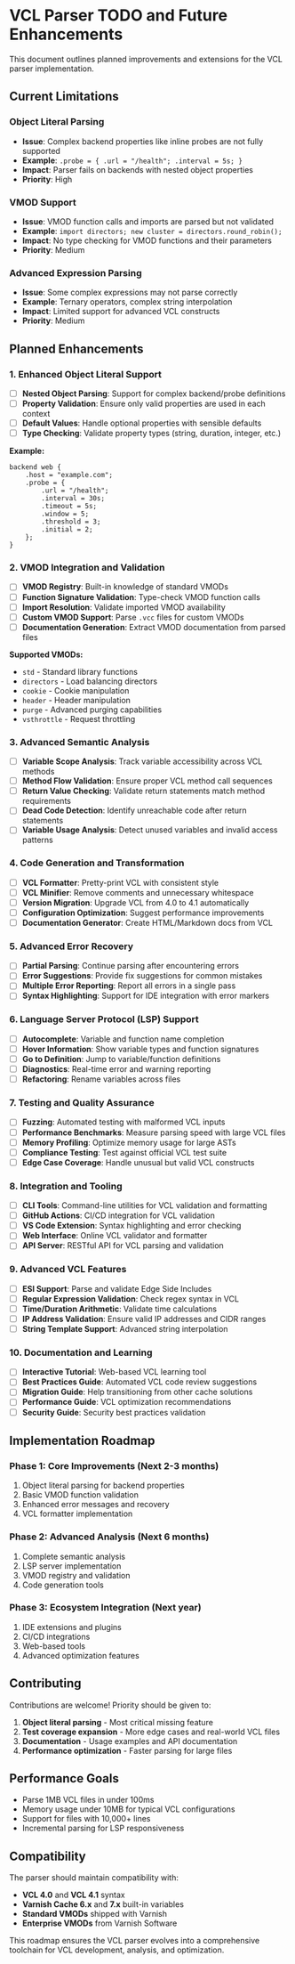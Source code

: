 # VCL Parser TODO and Future Enhancements

This document outlines planned improvements and extensions for the VCL parser implementation.

## Current Limitations

### Object Literal Parsing
- **Issue**: Complex backend properties like inline probes are not fully supported
- **Example**: `.probe = { .url = "/health"; .interval = 5s; }`
- **Impact**: Parser fails on backends with nested object properties
- **Priority**: High

### VMOD Support
- **Issue**: VMOD function calls and imports are parsed but not validated
- **Example**: `import directors; new cluster = directors.round_robin();`
- **Impact**: No type checking for VMOD functions and their parameters
- **Priority**: Medium

### Advanced Expression Parsing
- **Issue**: Some complex expressions may not parse correctly
- **Example**: Ternary operators, complex string interpolation
- **Impact**: Limited support for advanced VCL constructs
- **Priority**: Medium

## Planned Enhancements

### 1. Enhanced Object Literal Support
- [ ] **Nested Object Parsing**: Support for complex backend/probe definitions
- [ ] **Property Validation**: Ensure only valid properties are used in each context
- [ ] **Default Values**: Handle optional properties with sensible defaults
- [ ] **Type Checking**: Validate property types (string, duration, integer, etc.)

**Example:**
```vcl
backend web {
    .host = "example.com";
    .probe = {
        .url = "/health";
        .interval = 30s;
        .timeout = 5s;
        .window = 5;
        .threshold = 3;
        .initial = 2;
    };
}
```

### 2. VMOD Integration and Validation
- [ ] **VMOD Registry**: Built-in knowledge of standard VMODs
- [ ] **Function Signature Validation**: Type-check VMOD function calls
- [ ] **Import Resolution**: Validate imported VMOD availability
- [ ] **Custom VMOD Support**: Parse `.vcc` files for custom VMODs
- [ ] **Documentation Generation**: Extract VMOD documentation from parsed files

**Supported VMODs:**
- `std` - Standard library functions
- `directors` - Load balancing directors
- `cookie` - Cookie manipulation
- `header` - Header manipulation
- `purge` - Advanced purging capabilities
- `vsthrottle` - Request throttling

### 3. Advanced Semantic Analysis
- [ ] **Variable Scope Analysis**: Track variable accessibility across VCL methods
- [ ] **Method Flow Validation**: Ensure proper VCL method call sequences
- [ ] **Return Value Checking**: Validate return statements match method requirements
- [ ] **Dead Code Detection**: Identify unreachable code after return statements
- [ ] **Variable Usage Analysis**: Detect unused variables and invalid access patterns

### 4. Code Generation and Transformation
- [ ] **VCL Formatter**: Pretty-print VCL with consistent style
- [ ] **VCL Minifier**: Remove comments and unnecessary whitespace
- [ ] **Version Migration**: Upgrade VCL from 4.0 to 4.1 automatically
- [ ] **Configuration Optimization**: Suggest performance improvements
- [ ] **Documentation Generator**: Create HTML/Markdown docs from VCL

### 5. Advanced Error Recovery
- [ ] **Partial Parsing**: Continue parsing after encountering errors
- [ ] **Error Suggestions**: Provide fix suggestions for common mistakes
- [ ] **Multiple Error Reporting**: Report all errors in a single pass
- [ ] **Syntax Highlighting**: Support for IDE integration with error markers

### 6. Language Server Protocol (LSP) Support
- [ ] **Autocomplete**: Variable and function name completion
- [ ] **Hover Information**: Show variable types and function signatures
- [ ] **Go to Definition**: Jump to variable/function definitions
- [ ] **Diagnostics**: Real-time error and warning reporting
- [ ] **Refactoring**: Rename variables across files

### 7. Testing and Quality Assurance
- [ ] **Fuzzing**: Automated testing with malformed VCL inputs
- [ ] **Performance Benchmarks**: Measure parsing speed with large VCL files
- [ ] **Memory Profiling**: Optimize memory usage for large ASTs
- [ ] **Compliance Testing**: Test against official VCL test suite
- [ ] **Edge Case Coverage**: Handle unusual but valid VCL constructs

### 8. Integration and Tooling
- [ ] **CLI Tools**: Command-line utilities for VCL validation and formatting
- [ ] **GitHub Actions**: CI/CD integration for VCL validation
- [ ] **VS Code Extension**: Syntax highlighting and error checking
- [ ] **Web Interface**: Online VCL validator and formatter
- [ ] **API Server**: RESTful API for VCL parsing and validation

### 9. Advanced VCL Features
- [ ] **ESI Support**: Parse and validate Edge Side Includes
- [ ] **Regular Expression Validation**: Check regex syntax in VCL
- [ ] **Time/Duration Arithmetic**: Validate time calculations
- [ ] **IP Address Validation**: Ensure valid IP addresses and CIDR ranges
- [ ] **String Template Support**: Advanced string interpolation

### 10. Documentation and Learning
- [ ] **Interactive Tutorial**: Web-based VCL learning tool
- [ ] **Best Practices Guide**: Automated VCL code review suggestions
- [ ] **Migration Guide**: Help transitioning from other cache solutions
- [ ] **Performance Guide**: VCL optimization recommendations
- [ ] **Security Guide**: Security best practices validation

## Implementation Roadmap

### Phase 1: Core Improvements (Next 2-3 months)
1. Object literal parsing for backend properties
2. Basic VMOD function validation
3. Enhanced error messages and recovery
4. VCL formatter implementation

### Phase 2: Advanced Analysis (Next 6 months)
1. Complete semantic analysis
2. LSP server implementation
3. VMOD registry and validation
4. Code generation tools

### Phase 3: Ecosystem Integration (Next year)
1. IDE extensions and plugins
2. CI/CD integrations
3. Web-based tools
4. Advanced optimization features

## Contributing

Contributions are welcome! Priority should be given to:
1. **Object literal parsing** - Most critical missing feature
2. **Test coverage expansion** - More edge cases and real-world VCL files
3. **Documentation** - Usage examples and API documentation
4. **Performance optimization** - Faster parsing for large files

## Performance Goals

- Parse 1MB VCL files in under 100ms
- Memory usage under 10MB for typical VCL configurations
- Support for files with 10,000+ lines
- Incremental parsing for LSP responsiveness

## Compatibility

The parser should maintain compatibility with:
- **VCL 4.0** and **VCL 4.1** syntax
- **Varnish Cache 6.x** and **7.x** built-in variables
- **Standard VMODs** shipped with Varnish
- **Enterprise VMODs** from Varnish Software

This roadmap ensures the VCL parser evolves into a comprehensive toolchain for VCL development, analysis, and optimization.